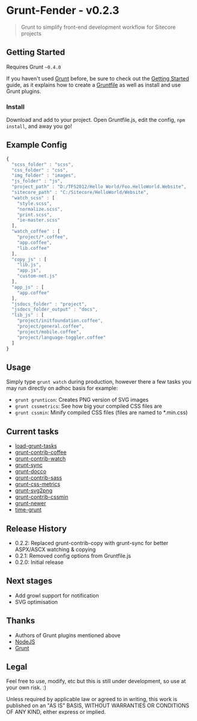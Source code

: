 Grunt-Fender - v0.2.3
=====================

> Grunt to simplify front-end development workflow for Sitecore projects

## Getting Started
Requires Grunt `~0.4.0`

If you haven't used [Grunt](http://gruntjs.com/) before, be sure to check out the [Getting Started](http://gruntjs.com/getting-started) guide, as it explains how to create a [Gruntfile](http://gruntjs.com/sample-gruntfile) as well as install and use Grunt plugins.

### Install

Download and add to your project. Open Gruntfile.js, edit the config, <code>npm install</code>, and away you go!

## Example Config

```js
{
  "scss_folder" : "scss",
  "css_folder" : "css",
  "img_folder" : "images",
  "js_folder" : "js",
  "project_path" : "D:/TFS2012/Hello World/Foo.HelloWorld.Website",
  "sitecore_path" : "C:/Sitecore/HelloWorld/Website",
  "watch_scss" : [
    "style.scss", 
    "normalize.scss", 
    "print.scss", 
    "ie-master.scss"
  ],
  "watch_coffee" : [
    "project/*.coffee", 
    "app.coffee", 
    "lib.coffee"
  ],
  "copy_js" : [
    "lib.js", 
    "app.js",
    "custom-net.js"
  ],
  "app_js" : [
    "app.coffee"
  ],
  "jsdocs_folder" : "project",
  "jsdocs_folder_output" : "docs",
  "lib_js" : [
    "project/initfoundation.coffee",
    "project/general.coffee",
    "project/mobile.coffee",
    "project/language-toggler.coffee"
  ]
}
```

## Usage

Simply type <code>grunt watch</code> during production, however there a few tasks you may run directly on adhoc basis for example:
* <code>grunt grunticon</code>: Creates PNG version of SVG images
* <code>grunt cssmetrics</code>: See how big your compiled CSS files are
* <code>grunt cssmin</code>: Minify compiled CSS files (files are named to *.min.css)

## Current tasks

* [load-grunt-tasks](https://www.npmjs.org/package/load-grunt-tasks)
* [grunt-contrib-coffee](https://www.npmjs.org/package/grunt-contrib-coffee)
* [grunt-contrib-watch](https://www.npmjs.org/package/grunt-contrib-watch)
* [grunt-sync](https://npmjs.org/package/grunt-sync)
* [grunt-docco](https://www.npmjs.org/package/grunt-docco)
* [grunt-contrib-sass](https://www.npmjs.org/package/grunt-contrib-sass)
* [grunt-css-metrics](https://www.npmjs.org/package/grunt-css-metrics)
* [grunt-svg2png](https://www.npmjs.org/package/grunt-svg2png)
* [grunt-contrib-cssmin](https://www.npmjs.org/package/grunt-contrib-cssmin)
* [grunt-newer](https://www.npmjs.org/package/grunt-newer)
* [time-grunt](https://www.npmjs.org/package/time-grunt)

## Release History

* 0.2.2: Replaced grunt-contrib-copy with grunt-sync for better ASPX/ASCX watching & copying
* 0.2.1: Removed config options from Gruntfile.js
* 0.2.0: Initial release

## Next stages

* Add growl support for notification
* SVG optimisation

## Thanks

* Authors of Grunt plugins mentioned above
* [NodeJS](http://nodejs.org/)
* [Grunt](http://gruntjs.com/)

## Legal

Feel free to use, modify, etc but this is still under development, so use at your own risk. :)

Unless required by applicable law or agreed to in writing, this work is published on an "AS IS" BASIS,
WITHOUT WARRANTIES OR CONDITIONS OF ANY KIND, either express or implied.
